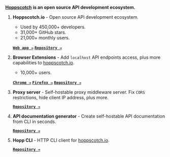**[Hoppscotch](https://hoppscotch.io) is an open source API development ecosystem.**

1. **Hoppscotch.io** - Open source API development ecosystem.
   - Used by 450,000+ developers.
   - 31,000+ GitHub stars.
   - 21,000+ monthly users.

   [**`Web app →`**](https://hoppscotch.io) [**`Repository →`**](https://github.com/hoppscotch/hoppscotch)

2. **Browser Extensions** - Add `localhost` API endpoints access, plus more capabilities to [hoppscotch.io](https://hoppscotch.io).
   - 10,000+ users.

   [**`Chrome →`**](https://chrome.google.com/webstore/detail/hoppscotch-browser-extens/amknoiejhlmhancpahfcfcfhllgkpbld) [**`Firefox →`**](https://addons.mozilla.org/en-US/firefox/addon/hoppscotch) [**`Repository →`**](https://github.com/hoppscotch/hoppscotch-extension)

3. **Proxy server** - Self-hostable proxy middleware server. Fix `CORS` restrictions, hide client IP address, plus more.

   [**`Repository →`**](https://github.com/hoppscotch/proxyscotch)

4. **API documentation generator** - Create self-hostable API documentation from CLI in seconds.

   [**`Repository →`**](https://github.com/hoppscotch/proxyscotch)

5. **Hopp CLI** - HTTP CLI client for [hoppscotch.io](https://hoppscotch.io).

   [**`Repository →`**](https://github.com/hoppscotch/hopp-cli)
